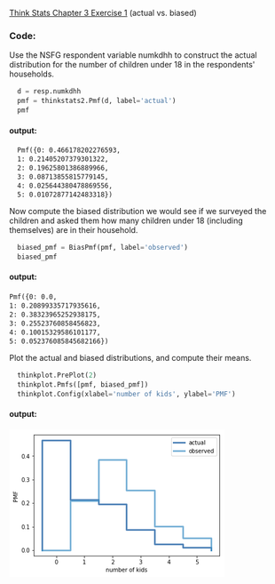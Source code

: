 [Think Stats Chapter 3 Exercise 1](http://greenteapress.com/thinkstats2/html/thinkstats2004.html#toc31) (actual vs. biased)

### Code:
Use the NSFG respondent variable numkdhh to construct the actual distribution for the number of children under 18 in the respondents' households.  
```python
  d = resp.numkdhh
  pmf = thinkstats2.Pmf(d, label='actual')
  pmf
```
#### output:
```
  Pmf({0: 0.466178202276593, 
  1: 0.21405207379301322,
  2: 0.19625801386889966,
  3: 0.08713855815779145,
  4: 0.025644380478869556,
  5: 0.01072877142483318})
```
Now compute the biased distribution we would see if we surveyed the children and asked them how many children under 18 (including themselves) are in their household.  
```python
  biased_pmf = BiasPmf(pmf, label='observed')
  biased_pmf
```
#### output:
```
Pmf({0: 0.0,
1: 0.20899335717935616,
2: 0.38323965252938175,
3: 0.25523760858456823,
4: 0.10015329586101177,
5: 0.052376085845682166})
```
Plot the actual and biased distributions, and compute their means.
```python
  thinkplot.PrePlot(2)
  thinkplot.Pmfs([pmf, biased_pmf])
  thinkplot.Config(xlabel='number of kids', ylabel='PMF')
```
#### output:

![pmf](../img/exercise3_1.png)

  
